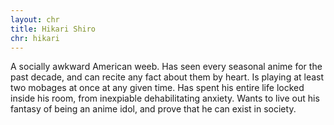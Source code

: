 ```yaml
---
layout: chr
title: Hikari Shiro
chr: hikari
---
```

A socially awkward American weeb. Has seen every seasonal anime for the past decade, and can recite any fact about them by heart. Is playing at least two mobages at once at any given time. Has spent his entire life locked inside his room, from inexpiable dehabilitating anxiety. Wants to live out his fantasy of being an anime idol, and prove that he can exist in society.